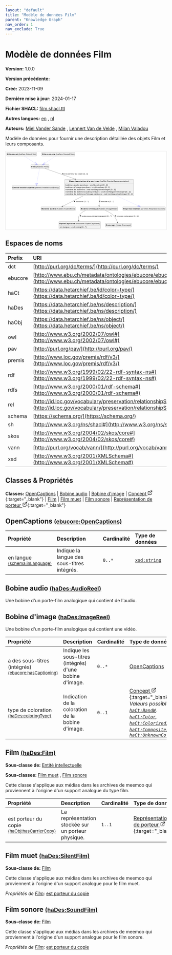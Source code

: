 ```yaml
---
layout: "default"
title: "Modèle de données Film"
parent: "Knowledge Graph"
nav_order: 1
nav_exclude: True
---
```

<svg xmlns="http://www.w3.org/2000/svg" style="display: none;"><symbol id="svg-external-link" width="24" height="24" viewBox="0 0 24 24" fill="none" stroke="currentColor" stroke-width="2" stroke-linecap="round" stroke-linejoin="round" class="feather feather-external-link"><title id="svg-external-link-title">(external link)</title><path d="M18 13v6a2 2 0 0 1-2 2H5a2 2 0 0 1-2-2V8a2 2 0 0 1 2-2h6"></path><polyline points="15 3 21 3 21 9"></polyline><line x1="10" y1="14" x2="21" y2="3"></line> </symbol></svg>

Modèle de données Film
====================

**Version:** 1.0.0

**Version précédente:** 

**Créé:** 2023-11-09

**Dernière mise à jour:** 2024-01-17

**Fichier SHACL:** [film.shacl.ttl](film.shacl.ttl)

**Autres langues:**
[en](../en)
, [nl](../nl)

**Auteurs:**
[Miel Vander Sande](mailto:miel.vandersande@meemoo.be)
, [Lennert Van de Velde](mailto:lennert.vandevelde@meemoo.be)
, [Milan Valadou](mailto:milan.valadou@meemoo.be)


Modèle de données pour fournir une description détaillée des objets Film et leurs composants.

<div class="wrap">
  <div class="zoom">
  <svg xmlns="http://www.w3.org/2000/svg" xmlns:xlink="http://www.w3.org/1999/xlink" contentStyleType="text/css" preserveAspectRatio="none" version="1.1" viewBox="0 0 1132 550" zoomAndPan="magnify"><defs/><g><a href="#ebucore%3AOpenCaptions" target="_top" title="#ebucore%3AOpenCaptions" xlink:actuate="onRequest" xlink:href="#ebucore%3AOpenCaptions" xlink:show="new" xlink:title="#ebucore%3AOpenCaptions" xlink:type="simple"><g id="elem_ebucore_OpenCaptions"><rect codeLine="15" fill="#F1F1F1" height="50.5938" id="ebucore_OpenCaptions" rx="3.5" ry="3.5" style="stroke:#181818;stroke-width:0.5;" width="293" x="375" y="493"/><text fill="#000000" font-family="sans-serif" font-size="14" font-weight="bold" lengthAdjust="spacing" textLength="111" x="378" y="510.9951">OpenCaptions</text><text fill="#000000" font-family="sans-serif" font-size="14" lengthAdjust="spacing" textLength="4" x="489" y="510.9951"> </text><text fill="#000000" font-family="sans-serif" font-size="14" lengthAdjust="spacing" textLength="172" x="493" y="510.9951">(ebucore:OpenCaptions)</text><line style="stroke:#181818;stroke-width:0.5;" x1="376" x2="667" y1="519.2969" y2="519.2969"/><text fill="#000000" font-family="sans-serif" font-size="14" lengthAdjust="spacing" textLength="18" x="381" y="536.292">en</text><text fill="#000000" font-family="sans-serif" font-size="14" lengthAdjust="spacing" textLength="4" x="399" y="536.292"> </text><text fill="#000000" font-family="sans-serif" font-size="14" lengthAdjust="spacing" textLength="47" x="403" y="536.292">langue</text><text fill="#000000" font-family="sans-serif" font-size="14" lengthAdjust="spacing" textLength="4" x="450" y="536.292"> </text><text fill="#000000" font-family="sans-serif" font-size="14" lengthAdjust="spacing" textLength="5" x="454" y="536.292">:</text><text fill="#000000" font-family="sans-serif" font-size="14" lengthAdjust="spacing" textLength="4" x="459" y="536.292"> </text><text fill="#000000" font-family="sans-serif" font-size="14" font-style="italic" lengthAdjust="spacing" textLength="68" x="463" y="536.292">xsd:string</text><text fill="#000000" font-family="sans-serif" font-size="14" lengthAdjust="spacing" textLength="4" x="531" y="536.292"> </text><text fill="#000000" font-family="sans-serif" font-size="14" lengthAdjust="spacing" textLength="34" x="535" y="536.292">[0..*]</text></g></a><a href="#haDes%3AAudioReel" target="_top" title="#haDes%3AAudioReel" xlink:actuate="onRequest" xlink:href="#haDes%3AAudioReel" xlink:show="new" xlink:title="#haDes%3AAudioReel" xlink:type="simple"><g id="elem_haDes_AudioReel"><rect codeLine="16" fill="#F1F1F1" height="26.2969" id="haDes_AudioReel" rx="3.5" ry="3.5" style="stroke:#181818;stroke-width:0.5;" width="242" x="249.5" y="390"/><text fill="#000000" font-family="sans-serif" font-size="14" font-weight="bold" lengthAdjust="spacing" textLength="54" x="252.5" y="407.9951">Bobine</text><text fill="#000000" font-family="sans-serif" font-size="14" font-weight="bold" lengthAdjust="spacing" textLength="5" x="306.5" y="407.9951"> </text><text fill="#000000" font-family="sans-serif" font-size="14" font-weight="bold" lengthAdjust="spacing" textLength="43" x="311.5" y="407.9951">audio</text><text fill="#000000" font-family="sans-serif" font-size="14" lengthAdjust="spacing" textLength="4" x="354.5" y="407.9951"> </text><text fill="#000000" font-family="sans-serif" font-size="14" lengthAdjust="spacing" textLength="130" x="358.5" y="407.9951">(haDes:AudioReel)</text></g></a><a href="#haDes%3AImageReel" target="_top" title="#haDes%3AImageReel" xlink:actuate="onRequest" xlink:href="#haDes%3AImageReel" xlink:show="new" xlink:title="#haDes%3AImageReel" xlink:type="simple"><g id="elem_haDes_ImageReel"><rect codeLine="17" fill="#F1F1F1" height="26.2969" id="haDes_ImageReel" rx="3.5" ry="3.5" style="stroke:#181818;stroke-width:0.5;" width="263" x="527" y="390"/><text fill="#000000" font-family="sans-serif" font-size="14" font-weight="bold" lengthAdjust="spacing" textLength="54" x="530" y="407.9951">Bobine</text><text fill="#000000" font-family="sans-serif" font-size="14" font-weight="bold" lengthAdjust="spacing" textLength="5" x="584" y="407.9951"> </text><text fill="#000000" font-family="sans-serif" font-size="14" font-weight="bold" lengthAdjust="spacing" textLength="61" x="589" y="407.9951">d'image</text><text fill="#000000" font-family="sans-serif" font-size="14" lengthAdjust="spacing" textLength="4" x="650" y="407.9951"> </text><text fill="#000000" font-family="sans-serif" font-size="14" lengthAdjust="spacing" textLength="133" x="654" y="407.9951">(haDes:ImageReel)</text></g></a><a href="../../terms/fr#skos%3AConcept" target="_top" title="../../terms/fr#skos%3AConcept" xlink:actuate="onRequest" xlink:href="../../terms/fr#skos%3AConcept" xlink:show="new" xlink:title="../../terms/fr#skos%3AConcept" xlink:type="simple"><g id="elem_skos_Concept"><rect codeLine="18" fill="#F1F1F1" height="26.2969" id="skos_Concept" rx="3.5" ry="3.5" style="stroke:#181818;stroke-width:0.5;" width="183" x="703" y="505.5"/><text fill="#000000" font-family="sans-serif" font-size="14" font-weight="bold" lengthAdjust="spacing" textLength="66" x="706" y="523.4951">Concept</text><text fill="#000000" font-family="sans-serif" font-size="14" lengthAdjust="spacing" textLength="4" x="772" y="523.4951"> </text><text fill="#000000" font-family="sans-serif" font-size="14" lengthAdjust="spacing" textLength="107" x="776" y="523.4951">(skos:Concept)</text></g></a><a href="#haDes%3AFilm" target="_top" title="#haDes%3AFilm" xlink:actuate="onRequest" xlink:href="#haDes%3AFilm" xlink:show="new" xlink:title="#haDes%3AFilm" xlink:type="simple"><g id="elem_haDes_Film"><rect codeLine="24" fill="#F1F1F1" height="26.2969" id="haDes_Film" rx="3.5" ry="3.5" style="stroke:#181818;stroke-width:0.5;" width="128" x="177.5" y="94"/><text fill="#000000" font-family="sans-serif" font-size="14" font-weight="bold" lengthAdjust="spacing" textLength="31" x="180.5" y="111.9951">Film</text><text fill="#000000" font-family="sans-serif" font-size="14" lengthAdjust="spacing" textLength="4" x="211.5" y="111.9951"> </text><text fill="#000000" font-family="sans-serif" font-size="14" lengthAdjust="spacing" textLength="87" x="215.5" y="111.9951">(haDes:Film)</text></g></a><a href="#premis%3AIntellectualEntity" target="_top" title="#premis%3AIntellectualEntity" xlink:actuate="onRequest" xlink:href="#premis%3AIntellectualEntity" xlink:show="new" xlink:title="#premis%3AIntellectualEntity" xlink:type="simple"><g id="elem_premis_IntellectualEntity"><rect codeLine="20" fill="#F1F1F1" height="26.2969" id="premis_IntellectualEntity" rx="3.5" ry="3.5" style="stroke:#181818;stroke-width:0.5;" width="335" x="45" y="242"/><text fill="#000000" font-family="sans-serif" font-size="14" font-weight="bold" lengthAdjust="spacing" textLength="45" x="48" y="259.9951">Entité</text><text fill="#000000" font-family="sans-serif" font-size="14" font-weight="bold" lengthAdjust="spacing" textLength="5" x="93" y="259.9951"> </text><text fill="#000000" font-family="sans-serif" font-size="14" font-weight="bold" lengthAdjust="spacing" textLength="101" x="98" y="259.9951">intellectuelle</text><text fill="#000000" font-family="sans-serif" font-size="14" lengthAdjust="spacing" textLength="4" x="199" y="259.9951"> </text><text fill="#000000" font-family="sans-serif" font-size="14" lengthAdjust="spacing" textLength="174" x="203" y="259.9951">(premis:IntellectualEntity)</text></g></a><a href="#haDes%3ASilentFilm" target="_top" title="#haDes%3ASilentFilm" xlink:actuate="onRequest" xlink:href="#haDes%3ASilentFilm" xlink:show="new" xlink:title="#haDes%3ASilentFilm" xlink:type="simple"><g id="elem_haDes_SilentFilm"><rect codeLine="21" fill="#F1F1F1" height="26.2969" id="haDes_SilentFilm" rx="3.5" ry="3.5" style="stroke:#181818;stroke-width:0.5;" width="211" x="7" y="7"/><text fill="#000000" font-family="sans-serif" font-size="14" font-weight="bold" lengthAdjust="spacing" textLength="31" x="10" y="24.9951">Film</text><text fill="#000000" font-family="sans-serif" font-size="14" font-weight="bold" lengthAdjust="spacing" textLength="5" x="41" y="24.9951"> </text><text fill="#000000" font-family="sans-serif" font-size="14" font-weight="bold" lengthAdjust="spacing" textLength="40" x="46" y="24.9951">muet</text><text fill="#000000" font-family="sans-serif" font-size="14" lengthAdjust="spacing" textLength="4" x="86" y="24.9951"> </text><text fill="#000000" font-family="sans-serif" font-size="14" lengthAdjust="spacing" textLength="125" x="90" y="24.9951">(haDes:SilentFilm)</text></g></a><a href="#haDes%3ASoundFilm" target="_top" title="#haDes%3ASoundFilm" xlink:actuate="onRequest" xlink:href="#haDes%3ASoundFilm" xlink:show="new" xlink:title="#haDes%3ASoundFilm" xlink:type="simple"><g id="elem_haDes_SoundFilm"><rect codeLine="23" fill="#F1F1F1" height="26.2969" id="haDes_SoundFilm" rx="3.5" ry="3.5" style="stroke:#181818;stroke-width:0.5;" width="234" x="253.5" y="7"/><text fill="#000000" font-family="sans-serif" font-size="14" font-weight="bold" lengthAdjust="spacing" textLength="31" x="256.5" y="24.9951">Film</text><text fill="#000000" font-family="sans-serif" font-size="14" font-weight="bold" lengthAdjust="spacing" textLength="5" x="287.5" y="24.9951"> </text><text fill="#000000" font-family="sans-serif" font-size="14" font-weight="bold" lengthAdjust="spacing" textLength="56" x="292.5" y="24.9951">sonore</text><text fill="#000000" font-family="sans-serif" font-size="14" lengthAdjust="spacing" textLength="4" x="348.5" y="24.9951"> </text><text fill="#000000" font-family="sans-serif" font-size="14" lengthAdjust="spacing" textLength="132" x="352.5" y="24.9951">(haDes:SoundFilm)</text></g></a><a href="../../audiovisual/fr#haObj%3ACarrierRepresentation" target="_top" title="../../audiovisual/fr#haObj%3ACarrierRepresentation" xlink:actuate="onRequest" xlink:href="../../audiovisual/fr#haObj%3ACarrierRepresentation" xlink:show="new" xlink:title="../../audiovisual/fr#haObj%3ACarrierRepresentation" xlink:type="simple"><g id="elem_haObj_CarrierRepresentation"><rect codeLine="25" fill="#F1F1F1" height="115.7813" id="haObj_CarrierRepresentation" rx="3.5" ry="3.5" style="stroke:#181818;stroke-width:0.5;" width="486" x="415.5" y="197"/><text fill="#000000" font-family="sans-serif" font-size="14" font-weight="bold" lengthAdjust="spacing" textLength="121" x="447.5" y="214.9951">Représentation</text><text fill="#000000" font-family="sans-serif" font-size="14" font-weight="bold" lengthAdjust="spacing" textLength="5" x="568.5" y="214.9951"> </text><text fill="#000000" font-family="sans-serif" font-size="14" font-weight="bold" lengthAdjust="spacing" textLength="20" x="573.5" y="214.9951">de</text><text fill="#000000" font-family="sans-serif" font-size="14" font-weight="bold" lengthAdjust="spacing" textLength="5" x="593.5" y="214.9951"> </text><text fill="#000000" font-family="sans-serif" font-size="14" font-weight="bold" lengthAdjust="spacing" textLength="60" x="598.5" y="214.9951">porteur</text><text fill="#000000" font-family="sans-serif" font-size="14" lengthAdjust="spacing" textLength="4" x="658.5" y="214.9951"> </text><text fill="#000000" font-family="sans-serif" font-size="14" lengthAdjust="spacing" textLength="207" x="662.5" y="214.9951">(haObj:CarrierRepresentation)</text><line style="stroke:#181818;stroke-width:0.5;" x1="416.5" x2="900.5" y1="223.2969" y2="223.2969"/><text fill="#000000" font-family="sans-serif" font-size="14" lengthAdjust="spacing" textLength="56" x="421.5" y="240.292">bobines</text><text fill="#000000" font-family="sans-serif" font-size="14" lengthAdjust="spacing" textLength="4" x="477.5" y="240.292"> </text><text fill="#000000" font-family="sans-serif" font-size="14" lengthAdjust="spacing" textLength="38" x="481.5" y="240.292">audio</text><text fill="#000000" font-family="sans-serif" font-size="14" lengthAdjust="spacing" textLength="4" x="519.5" y="240.292"> </text><text fill="#000000" font-family="sans-serif" font-size="14" lengthAdjust="spacing" textLength="58" x="523.5" y="240.292">perdues</text><text fill="#000000" font-family="sans-serif" font-size="14" lengthAdjust="spacing" textLength="4" x="581.5" y="240.292"> </text><text fill="#000000" font-family="sans-serif" font-size="14" lengthAdjust="spacing" textLength="5" x="585.5" y="240.292">:</text><text fill="#000000" font-family="sans-serif" font-size="14" lengthAdjust="spacing" textLength="4" x="590.5" y="240.292"> </text><text fill="#000000" font-family="sans-serif" font-size="14" font-style="italic" lengthAdjust="spacing" textLength="85" x="594.5" y="240.292">xsd:boolean</text><text fill="#000000" font-family="sans-serif" font-size="14" lengthAdjust="spacing" textLength="4" x="679.5" y="240.292"> </text><text fill="#000000" font-family="sans-serif" font-size="14" lengthAdjust="spacing" textLength="36" x="683.5" y="240.292">[0..1]</text><text fill="#000000" font-family="sans-serif" font-size="14" lengthAdjust="spacing" textLength="56" x="421.5" y="256.5889">bobines</text><text fill="#000000" font-family="sans-serif" font-size="14" lengthAdjust="spacing" textLength="4" x="477.5" y="256.5889"> </text><text fill="#000000" font-family="sans-serif" font-size="14" lengthAdjust="spacing" textLength="54" x="481.5" y="256.5889">d'image</text><text fill="#000000" font-family="sans-serif" font-size="14" lengthAdjust="spacing" textLength="4" x="535.5" y="256.5889"> </text><text fill="#000000" font-family="sans-serif" font-size="14" lengthAdjust="spacing" textLength="58" x="539.5" y="256.5889">perdues</text><text fill="#000000" font-family="sans-serif" font-size="14" lengthAdjust="spacing" textLength="4" x="597.5" y="256.5889"> </text><text fill="#000000" font-family="sans-serif" font-size="14" lengthAdjust="spacing" textLength="5" x="601.5" y="256.5889">:</text><text fill="#000000" font-family="sans-serif" font-size="14" lengthAdjust="spacing" textLength="4" x="606.5" y="256.5889"> </text><text fill="#000000" font-family="sans-serif" font-size="14" font-style="italic" lengthAdjust="spacing" textLength="85" x="610.5" y="256.5889">xsd:boolean</text><text fill="#000000" font-family="sans-serif" font-size="14" lengthAdjust="spacing" textLength="4" x="695.5" y="256.5889"> </text><text fill="#000000" font-family="sans-serif" font-size="14" lengthAdjust="spacing" textLength="36" x="699.5" y="256.5889">[0..1]</text><text fill="#000000" font-family="sans-serif" font-size="14" lengthAdjust="spacing" textLength="54" x="421.5" y="272.8857">nombre</text><text fill="#000000" font-family="sans-serif" font-size="14" lengthAdjust="spacing" textLength="4" x="475.5" y="272.8857"> </text><text fill="#000000" font-family="sans-serif" font-size="14" lengthAdjust="spacing" textLength="18" x="479.5" y="272.8857">de</text><text fill="#000000" font-family="sans-serif" font-size="14" lengthAdjust="spacing" textLength="4" x="497.5" y="272.8857"> </text><text fill="#000000" font-family="sans-serif" font-size="14" lengthAdjust="spacing" textLength="56" x="501.5" y="272.8857">bobines</text><text fill="#000000" font-family="sans-serif" font-size="14" lengthAdjust="spacing" textLength="4" x="557.5" y="272.8857"> </text><text fill="#000000" font-family="sans-serif" font-size="14" lengthAdjust="spacing" textLength="5" x="561.5" y="272.8857">:</text><text fill="#000000" font-family="sans-serif" font-size="14" lengthAdjust="spacing" textLength="4" x="566.5" y="272.8857"> </text><text fill="#000000" font-family="sans-serif" font-size="14" font-style="italic" lengthAdjust="spacing" textLength="165" x="570.5" y="272.8857">xsd:nonNegativeInteger</text><text fill="#000000" font-family="sans-serif" font-size="14" lengthAdjust="spacing" textLength="4" x="735.5" y="272.8857"> </text><text fill="#000000" font-family="sans-serif" font-size="14" lengthAdjust="spacing" textLength="36" x="739.5" y="272.8857">[0..1]</text><text fill="#000000" font-family="sans-serif" font-size="14" lengthAdjust="spacing" textLength="54" x="421.5" y="289.1826">nombre</text><text fill="#000000" font-family="sans-serif" font-size="14" lengthAdjust="spacing" textLength="4" x="475.5" y="289.1826"> </text><text fill="#000000" font-family="sans-serif" font-size="14" lengthAdjust="spacing" textLength="18" x="479.5" y="289.1826">de</text><text fill="#000000" font-family="sans-serif" font-size="14" lengthAdjust="spacing" textLength="4" x="497.5" y="289.1826"> </text><text fill="#000000" font-family="sans-serif" font-size="14" lengthAdjust="spacing" textLength="56" x="501.5" y="289.1826">bobines</text><text fill="#000000" font-family="sans-serif" font-size="14" lengthAdjust="spacing" textLength="4" x="557.5" y="289.1826"> </text><text fill="#000000" font-family="sans-serif" font-size="14" lengthAdjust="spacing" textLength="38" x="561.5" y="289.1826">audio</text><text fill="#000000" font-family="sans-serif" font-size="14" lengthAdjust="spacing" textLength="4" x="599.5" y="289.1826"> </text><text fill="#000000" font-family="sans-serif" font-size="14" lengthAdjust="spacing" textLength="58" x="603.5" y="289.1826">perdues</text><text fill="#000000" font-family="sans-serif" font-size="14" lengthAdjust="spacing" textLength="4" x="661.5" y="289.1826"> </text><text fill="#000000" font-family="sans-serif" font-size="14" lengthAdjust="spacing" textLength="5" x="665.5" y="289.1826">:</text><text fill="#000000" font-family="sans-serif" font-size="14" lengthAdjust="spacing" textLength="4" x="670.5" y="289.1826"> </text><text fill="#000000" font-family="sans-serif" font-size="14" font-style="italic" lengthAdjust="spacing" textLength="165" x="674.5" y="289.1826">xsd:nonNegativeInteger</text><text fill="#000000" font-family="sans-serif" font-size="14" lengthAdjust="spacing" textLength="4" x="839.5" y="289.1826"> </text><text fill="#000000" font-family="sans-serif" font-size="14" lengthAdjust="spacing" textLength="36" x="843.5" y="289.1826">[0..1]</text><text fill="#000000" font-family="sans-serif" font-size="14" lengthAdjust="spacing" textLength="54" x="421.5" y="305.4795">nombre</text><text fill="#000000" font-family="sans-serif" font-size="14" lengthAdjust="spacing" textLength="4" x="475.5" y="305.4795"> </text><text fill="#000000" font-family="sans-serif" font-size="14" lengthAdjust="spacing" textLength="18" x="479.5" y="305.4795">de</text><text fill="#000000" font-family="sans-serif" font-size="14" lengthAdjust="spacing" textLength="4" x="497.5" y="305.4795"> </text><text fill="#000000" font-family="sans-serif" font-size="14" lengthAdjust="spacing" textLength="56" x="501.5" y="305.4795">bobines</text><text fill="#000000" font-family="sans-serif" font-size="14" lengthAdjust="spacing" textLength="4" x="557.5" y="305.4795"> </text><text fill="#000000" font-family="sans-serif" font-size="14" lengthAdjust="spacing" textLength="54" x="561.5" y="305.4795">d'image</text><text fill="#000000" font-family="sans-serif" font-size="14" lengthAdjust="spacing" textLength="4" x="615.5" y="305.4795"> </text><text fill="#000000" font-family="sans-serif" font-size="14" lengthAdjust="spacing" textLength="58" x="619.5" y="305.4795">perdues</text><text fill="#000000" font-family="sans-serif" font-size="14" lengthAdjust="spacing" textLength="4" x="677.5" y="305.4795"> </text><text fill="#000000" font-family="sans-serif" font-size="14" lengthAdjust="spacing" textLength="5" x="681.5" y="305.4795">:</text><text fill="#000000" font-family="sans-serif" font-size="14" lengthAdjust="spacing" textLength="4" x="686.5" y="305.4795"> </text><text fill="#000000" font-family="sans-serif" font-size="14" font-style="italic" lengthAdjust="spacing" textLength="165" x="690.5" y="305.4795">xsd:nonNegativeInteger</text><text fill="#000000" font-family="sans-serif" font-size="14" lengthAdjust="spacing" textLength="4" x="855.5" y="305.4795"> </text><text fill="#000000" font-family="sans-serif" font-size="14" lengthAdjust="spacing" textLength="36" x="859.5" y="305.4795">[0..1]</text></g></a><a href="#premis%3ARepresentation" target="_top" title="#premis%3ARepresentation" xlink:actuate="onRequest" xlink:href="#premis%3ARepresentation" xlink:show="new" xlink:title="#premis%3ARepresentation" xlink:type="simple"><g id="elem_premis_Representation"><rect codeLine="26" fill="#F1F1F1" height="26.2969" id="premis_Representation" rx="3.5" ry="3.5" style="stroke:#181818;stroke-width:0.5;" width="300" x="825.5" y="390"/><text fill="#000000" font-family="sans-serif" font-size="14" font-weight="bold" lengthAdjust="spacing" textLength="121" x="828.5" y="407.9951">Représentation</text><text fill="#000000" font-family="sans-serif" font-size="14" lengthAdjust="spacing" textLength="4" x="949.5" y="407.9951"> </text><text fill="#000000" font-family="sans-serif" font-size="14" lengthAdjust="spacing" textLength="169" x="953.5" y="407.9951">(premis:Representation)</text></g></a><g id="link_haDes_ImageReel_ebucore_OpenCaptions"><path codeLine="35" d="M563.02,416.12 C546.79,422.51 531.85,432 521.5,446 C511.76,459.18 511.0383,471.8576 513.6183,486.7876 " fill="none" id="haDes_ImageReel-to-ebucore_OpenCaptions" style="stroke:#454645;stroke-width:1.0;"/><polygon fill="#454645" points="514.64,492.7,517.049,483.1503,513.7886,487.773,509.1659,484.5126,514.64,492.7" style="stroke:#454645;stroke-width:1.0;"/><polygon fill="#000000" points="523.6352,458.6644,531.2263,452.935,526.4089,449.5672,523.6352,458.6644" style="stroke:#000000;stroke-width:1.0;"/><text fill="#000000" font-family="sans-serif" font-size="13" lengthAdjust="spacing" textLength="8" x="535.5" y="459.0669">a</text><text fill="#000000" font-family="sans-serif" font-size="13" lengthAdjust="spacing" textLength="4" x="543.5" y="459.0669"> </text><text fill="#000000" font-family="sans-serif" font-size="13" lengthAdjust="spacing" textLength="23" x="547.5" y="459.0669">des</text><text fill="#000000" font-family="sans-serif" font-size="13" lengthAdjust="spacing" textLength="4" x="570.5" y="459.0669"> </text><text fill="#000000" font-family="sans-serif" font-size="13" lengthAdjust="spacing" textLength="68" x="574.5" y="459.0669">sous-titres</text><text fill="#000000" font-family="sans-serif" font-size="13" lengthAdjust="spacing" textLength="4" x="642.5" y="459.0669"> </text><text fill="#000000" font-family="sans-serif" font-size="13" lengthAdjust="spacing" textLength="62" x="646.5" y="459.0669">(intégrés)</text><text fill="#000000" font-family="sans-serif" font-size="13" lengthAdjust="spacing" textLength="4" x="708.5" y="459.0669"> </text><text fill="#000000" font-family="sans-serif" font-size="13" lengthAdjust="spacing" textLength="33" x="712.5" y="459.0669">[0..*]</text></g><g id="link_haDes_ImageReel_skos_Concept"><path codeLine="36" d="M701.61,416.1 C719.51,422.74 739.54,432.44 754.5,446 C772.83,462.63 782.6516,484.0478 788.3916,499.6778 " fill="none" id="haDes_ImageReel-to-skos_Concept" style="stroke:#454645;stroke-width:1.0;"/><polygon fill="#454645" points="790.46,505.31,791.1122,495.4828,788.7363,500.6165,783.6026,498.2406,790.46,505.31" style="stroke:#454645;stroke-width:1.0;"/><polygon fill="#000000" points="777.1014,458.0348,772.6251,449.6435,768.5477,453.8772,777.1014,458.0348" style="stroke:#000000;stroke-width:1.0;"/><text fill="#000000" font-family="sans-serif" font-size="13" lengthAdjust="spacing" textLength="28" x="782.5" y="459.0669">type</text><text fill="#000000" font-family="sans-serif" font-size="13" lengthAdjust="spacing" textLength="4" x="810.5" y="459.0669"> </text><text fill="#000000" font-family="sans-serif" font-size="13" lengthAdjust="spacing" textLength="16" x="814.5" y="459.0669">de</text><text fill="#000000" font-family="sans-serif" font-size="13" lengthAdjust="spacing" textLength="4" x="830.5" y="459.0669"> </text><text fill="#000000" font-family="sans-serif" font-size="13" lengthAdjust="spacing" textLength="63" x="834.5" y="459.0669">coloration</text><text fill="#000000" font-family="sans-serif" font-size="13" lengthAdjust="spacing" textLength="4" x="897.5" y="459.0669"> </text><text fill="#000000" font-family="sans-serif" font-size="13" lengthAdjust="spacing" textLength="34" x="901.5" y="459.0669">[0..1]</text></g><g id="link_haDes_Film_premis_IntellectualEntity"><path codeLine="40" d="M239.08,120.2 C233.6,147.75 223.8428,196.8641 218.4028,224.2841 " fill="none" id="haDes_Film-to-premis_IntellectualEntity" style="stroke:#0000FF;stroke-width:1.0;stroke-dasharray:1.0,3.0;"/><polygon fill="none" points="214.9,241.94,224.2881,225.4517,212.5176,223.1165,214.9,241.94" style="stroke:#0000FF;stroke-width:1.0;"/></g><g id="link_haDes_Film_haObj_CarrierRepresentation"><path codeLine="42" d="M275.98,120.07 C324.08,136.91 408.8672,166.5969 489.7372,194.9169 " fill="none" id="haDes_Film-to-haObj_CarrierRepresentation" style="stroke:#454645;stroke-width:1.0;"/><polygon fill="#454645" points="495.4,196.9,488.2278,190.1502,490.681,195.2474,485.5837,197.7006,495.4,196.9" style="stroke:#454645;stroke-width:1.0;"/><polygon fill="#000000" points="409.2191,160.2188,401.6534,154.4558,399.7109,160.0034,409.2191,160.2188" style="stroke:#000000;stroke-width:1.0;"/><text fill="#000000" font-family="sans-serif" font-size="13" lengthAdjust="spacing" textLength="20" x="413.5" y="163.0669">est</text><text fill="#000000" font-family="sans-serif" font-size="13" lengthAdjust="spacing" textLength="4" x="433.5" y="163.0669"> </text><text fill="#000000" font-family="sans-serif" font-size="13" lengthAdjust="spacing" textLength="47" x="437.5" y="163.0669">porteur</text><text fill="#000000" font-family="sans-serif" font-size="13" lengthAdjust="spacing" textLength="4" x="484.5" y="163.0669"> </text><text fill="#000000" font-family="sans-serif" font-size="13" lengthAdjust="spacing" textLength="16" x="488.5" y="163.0669">du</text><text fill="#000000" font-family="sans-serif" font-size="13" lengthAdjust="spacing" textLength="4" x="504.5" y="163.0669"> </text><text fill="#000000" font-family="sans-serif" font-size="13" lengthAdjust="spacing" textLength="34" x="508.5" y="163.0669">copie</text><text fill="#000000" font-family="sans-serif" font-size="13" lengthAdjust="spacing" textLength="4" x="542.5" y="163.0669"> </text><text fill="#000000" font-family="sans-serif" font-size="13" lengthAdjust="spacing" textLength="34" x="546.5" y="163.0669">[1..1]</text></g><g id="link_haDes_SilentFilm_haDes_Film"><path codeLine="44" d="M130.98,33.18 C155.51,49.34 183.5186,67.7977 208.0186,83.9377 " fill="none" id="haDes_SilentFilm-to-haDes_Film" style="stroke:#0000FF;stroke-width:1.0;stroke-dasharray:1.0,3.0;"/><polygon fill="none" points="223.05,93.84,211.3194,78.9272,204.7178,88.9481,223.05,93.84" style="stroke:#0000FF;stroke-width:1.0;"/></g><g id="link_haDes_SoundFilm_haDes_Film"><path codeLine="47" d="M352.02,33.18 C327.49,49.34 299.4814,67.7977 274.9814,83.9377 " fill="none" id="haDes_SoundFilm-to-haDes_Film" style="stroke:#0000FF;stroke-width:1.0;stroke-dasharray:1.0,3.0;"/><polygon fill="none" points="259.95,93.84,278.2822,88.9481,271.6806,78.9272,259.95,93.84" style="stroke:#0000FF;stroke-width:1.0;"/></g><g id="link_haObj_CarrierRepresentation_premis_Representation"><path codeLine="50" d="M782.42,313.07 C843.89,341.39 896.3103,365.5308 932.9003,382.3808 " fill="none" id="haObj_CarrierRepresentation-to-premis_Representation" style="stroke:#0000FF;stroke-width:1.0;stroke-dasharray:1.0,3.0;"/><polygon fill="none" points="949.25,389.91,935.41,376.9309,930.3906,387.8307,949.25,389.91" style="stroke:#0000FF;stroke-width:1.0;"/></g><g id="link_haObj_CarrierRepresentation_haDes_AudioReel"><path codeLine="57" d="M545.91,313.07 C490.07,341.39 432.9417,370.3471 399.7017,387.1971 " fill="none" id="haObj_CarrierRepresentation-to-haDes_AudioReel" style="stroke:#454645;stroke-width:1.0;"/><polygon fill="#454645" points="394.35,389.91,404.1861,389.4085,398.8097,387.6493,400.5689,382.2729,394.35,389.91" style="stroke:#454645;stroke-width:1.0;"/><polygon fill="#000000" points="480.0404,353.8274,489.4369,352.3585,486.7789,347.1159,480.0404,353.8274" style="stroke:#000000;stroke-width:1.0;"/><text fill="#000000" font-family="sans-serif" font-size="13" lengthAdjust="spacing" textLength="42" x="493.5" y="356.0669">stocké</text><text fill="#000000" font-family="sans-serif" font-size="13" lengthAdjust="spacing" textLength="4" x="535.5" y="356.0669"> </text><text fill="#000000" font-family="sans-serif" font-size="13" lengthAdjust="spacing" textLength="8" x="539.5" y="356.0669">à</text><text fill="#000000" font-family="sans-serif" font-size="13" lengthAdjust="spacing" textLength="4" x="547.5" y="356.0669"> </text><text fill="#000000" font-family="sans-serif" font-size="13" lengthAdjust="spacing" textLength="33" x="551.5" y="356.0669">[1..*]</text></g><g id="link_haObj_CarrierRepresentation_haDes_ImageReel"><path codeLine="58" d="M658.5,313.28 C658.5,341.56 658.5,367.15 658.5,383.95 " fill="none" id="haObj_CarrierRepresentation-to-haDes_ImageReel" style="stroke:#454645;stroke-width:1.0;"/><polygon fill="#454645" points="658.5,389.95,662.5,380.95,658.5,384.95,654.5,380.95,658.5,389.95" style="stroke:#454645;stroke-width:1.0;"/><polygon fill="#000000" points="663.5,356.5664,666.4389,347.5213,660.5611,347.5213,663.5,356.5664" style="stroke:#000000;stroke-width:1.0;"/><text fill="#000000" font-family="sans-serif" font-size="13" lengthAdjust="spacing" textLength="42" x="672.5" y="356.0669">stocké</text><text fill="#000000" font-family="sans-serif" font-size="13" lengthAdjust="spacing" textLength="4" x="714.5" y="356.0669"> </text><text fill="#000000" font-family="sans-serif" font-size="13" lengthAdjust="spacing" textLength="8" x="718.5" y="356.0669">à</text><text fill="#000000" font-family="sans-serif" font-size="13" lengthAdjust="spacing" textLength="4" x="726.5" y="356.0669"> </text><text fill="#000000" font-family="sans-serif" font-size="13" lengthAdjust="spacing" textLength="33" x="730.5" y="356.0669">[1..*]</text></g></g></svg>
  </div>
</div>

## Espaces de noms

| Prefix | URI      |
| :----- | :------- |
| dct     | [http://purl.org/dc/terms/](http://purl.org/dc/terms/) |
| ebucore     | [http://www.ebu.ch/metadata/ontologies/ebucore/ebucore#](http://www.ebu.ch/metadata/ontologies/ebucore/ebucore#) |
| haCt     | [https://data.hetarchief.be/id/color-type/](https://data.hetarchief.be/id/color-type/) |
| haDes     | [https://data.hetarchief.be/ns/description/](https://data.hetarchief.be/ns/description/) |
| haObj     | [https://data.hetarchief.be/ns/object/](https://data.hetarchief.be/ns/object/) |
| owl     | [http://www.w3.org/2002/07/owl#](http://www.w3.org/2002/07/owl#) |
| pav     | [http://purl.org/pav/](http://purl.org/pav/) |
| premis     | [http://www.loc.gov/premis/rdf/v3/](http://www.loc.gov/premis/rdf/v3/) |
| rdf     | [http://www.w3.org/1999/02/22-rdf-syntax-ns#](http://www.w3.org/1999/02/22-rdf-syntax-ns#) |
| rdfs     | [http://www.w3.org/2000/01/rdf-schema#](http://www.w3.org/2000/01/rdf-schema#) |
| rel     | [http://id.loc.gov/vocabulary/preservation/relationshipSubType/](http://id.loc.gov/vocabulary/preservation/relationshipSubType/) |
| schema     | [https://schema.org/](https://schema.org/) |
| sh     | [http://www.w3.org/ns/shacl#](http://www.w3.org/ns/shacl#) |
| skos     | [http://www.w3.org/2004/02/skos/core#](http://www.w3.org/2004/02/skos/core#) |
| vann     | [http://purl.org/vocab/vann/](http://purl.org/vocab/vann/) |
| xsd     | [http://www.w3.org/2001/XMLSchema#](http://www.w3.org/2001/XMLSchema#) |

## Classes & Propriétés

**Classes:** 
 [OpenCaptions](#ebucore%3AOpenCaptions) |  [Bobine audio](#haDes%3AAudioReel) |  [Bobine d'image](#haDes%3AImageReel) |  [Concept <svg class="svg-external-link" viewBox="0 0 24 24" aria-labelledby="svg-external-link-title"><use xlink:href="#svg-external-link"></use></svg>](../../terms/fr#skos%3AConcept){:target="_blank"} |  [Film](#haDes%3AFilm) |  [Film muet](#haDes%3ASilentFilm) |  [Film sonore](#haDes%3ASoundFilm) |  [Représentation de porteur <svg class="svg-external-link" viewBox="0 0 24 24" aria-labelledby="svg-external-link-title"><use xlink:href="#svg-external-link"></use></svg>](../../audiovisual/fr#haObj%3ACarrierRepresentation){:target="_blank"}
## <a id="ebucore%3AOpenCaptions"></a>OpenCaptions <small>[(ebucore:OpenCaptions)](http://www.ebu.ch/metadata/ontologies/ebucore/ebucore#OpenCaptions)</small>




| Propriété | Description | Cardinalité | Type de données |
| :------ | :---------- | :---------- | :------- |
| <a id='schema%3AinLanguage'></a>en langue <br> <small>[(schema:inLanguage)](https://schema.org/inLanguage)</small> | Indique la langue des sous-titres intégrés. | `0..*` | [`xsd:string`](http://www.w3.org/2001/XMLSchema#string)  |

## <a id="haDes%3AAudioReel"></a>Bobine audio <small>[(haDes:AudioReel)](https://data.hetarchief.be/ns/description/AudioReel)</small>


Une bobine d'un porte-film analogique qui contient de l'audio.


## <a id="haDes%3AImageReel"></a>Bobine d'image <small>[(haDes:ImageReel)](https://data.hetarchief.be/ns/description/ImageReel)</small>


Une bobine d'un porte-film analogique qui contient une vidéo.

| Propriété | Description | Cardinalité | Type de données |
| :------ | :---------- | :---------- | :------- |
| <a id='ebucore%3AhasCaptioning'></a>a des sous-titres (intégrés) <br> <small>[(ebucore:hasCaptioning)](http://www.ebu.ch/metadata/ontologies/ebucore/ebucore#hasCaptioning)</small> | Indique les sous-titres (intégrés) d'une bobine d'image. | `0..*` | [OpenCaptions](#ebucore%3AOpenCaptions)  |
| <a id='haDes%3AcoloringType'></a>type de coloration <br> <small>[(haDes:coloringType)](https://data.hetarchief.be/ns/description/coloringType)</small> | Indication de la coloration de la bobine d'image. | `0..1` | [Concept <svg class="svg-external-link" viewBox="0 0 24 24" aria-labelledby="svg-external-link-title"><use xlink:href="#svg-external-link"></use></svg>](../../terms/fr#skos%3AConcept){:target="_blank"} <br>_Valeurs possibles: [`haCt:BandW`](https://data.hetarchief.be/id/color-type/BandW), [`haCt:Color`](https://data.hetarchief.be/id/color-type/Color), [`haCt:Colorized`](https://data.hetarchief.be/id/color-type/Colorized), [`haCt:Composite`](https://data.hetarchief.be/id/color-type/Composite), [`haCt:UnknownColorType`](https://data.hetarchief.be/id/color-type/UnknownColorType)_ |

## <a id="haDes%3AFilm"></a>Film <small>[(haDes:Film)](https://data.hetarchief.be/ns/description/Film)</small>


**Sous-classe de:** 
[Entité intellectuelle](#premis%3AIntellectualEntity)

**Sous-classes:** 
[Film muet](#haDes%3ASilentFilm)
, [Film sonore](#haDes%3ASoundFilm)

Cette classe s'applique aux médias dans les archives de meemoo qui proviennent à l'origine d'un support analogue du type film.

| Propriété | Description | Cardinalité | Type de données |
| :------ | :---------- | :---------- | :------- |
| <a id='haObj%3AhasCarrierCopy'></a>est porteur du copie <br> <small>[(haObj:hasCarrierCopy)](https://data.hetarchief.be/ns/object/hasCarrierCopy)</small> | La représentation stockée sur un porteur physique. | `1..1` | [Représentation de porteur <svg class="svg-external-link" viewBox="0 0 24 24" aria-labelledby="svg-external-link-title"><use xlink:href="#svg-external-link"></use></svg>](../../audiovisual/fr#haObj%3ACarrierRepresentation){:target="_blank"}  |



## <a id="haDes%3ASilentFilm"></a>Film muet <small>[(haDes:SilentFilm)](https://data.hetarchief.be/ns/description/SilentFilm)</small>


**Sous-classe de:** 
[Film](#haDes%3AFilm)

Cette classe s'applique aux médias dans les archives de meemoo qui proviennent à l'origine d'un support analogue pour le film muet.


_Propriétés de [Film](#haDes%3AFilm):_  [est porteur du copie](#haObj%3AhasCarrierCopy)

## <a id="haDes%3ASoundFilm"></a>Film sonore <small>[(haDes:SoundFilm)](https://data.hetarchief.be/ns/description/SoundFilm)</small>


**Sous-classe de:** 
[Film](#haDes%3AFilm)

Cette classe s'applique aux médias dans les archives de meemoo qui proviennent à l'origine d'un support analogue pour le film sonore.


_Propriétés de [Film](#haDes%3AFilm):_  [est porteur du copie](#haObj%3AhasCarrierCopy)

[^1]: Étiquettes de langue uniques requises
<style>
.zoom > svg {
    width: 100%;
    height: auto;
    background-color: #fff;
}

.zoom > svg text{
   -webkit-user-select: none;
   -moz-user-select: none;
   -ms-user-select: none;
   user-select: none;
}

.wrap {
  overflow: hidden;
  border: 1px solid #E6E6E6;
}

.zoom {
  position: relative;
}

.zoom:hover {
  transform: scale(2.0); cursor: grab;
}
.svg-external-link {
  width: 16px;
  height: 16px;
}
</style>
<script>
var svg = document.querySelector('svg[zoomAndPan="magnify"]');
var zoomDiv = document.querySelector('.zoom');
zoomDiv.addEventListener('mouseleave', onMouseOutZoomDiv);
if (window.PointerEvent) {
  svg.addEventListener('pointerdown', onPointerDown);
  svg.addEventListener('pointerup', onPointerUp);
  svg.addEventListener('pointerleave', onPointerUp); 
  svg.addEventListener('pointermove', onPointerMove); 
} else {

  svg.addEventListener('mousedown', onPointerDown); 
  svg.addEventListener('mouseup', onPointerUp); 
  svg.addEventListener('mouseleave', onPointerUp); 
  svg.addEventListener('mousemove', onPointerMove); 

  svg.addEventListener('touchstart', onPointerDown);
  svg.addEventListener('touchend', onPointerUp);
  svg.addEventListener('touchmove', onPointerMove); 
}

function getPointFromEvent (event) {
  var point = {x:0, y:0};
  if (event.targetTouches) {
    point.x = event.targetTouches[0].clientX;
    point.y = event.targetTouches[0].clientY;
  } else {
    point.x = event.clientX;
    point.y = event.clientY;
  }
  
  return point;
}

var isPointerDown = false;

var pointerOrigin = {
  x: 0,
  y: 0
};

function onPointerDown(event) {
  isPointerDown = true; 
  
  var pointerPosition = getPointFromEvent(event);
  pointerOrigin.x = pointerPosition.x;
  pointerOrigin.y = pointerPosition.y;
}

var originalViewBoxString = svg.getAttribute('viewBox');
var originalViewBoxList= svg.viewBox.baseVal;

var originalViewBox = {
    x: originalViewBoxList.x,
    y: originalViewBoxList.y,
    width: originalViewBoxList.width,
    height: originalViewBoxList.height
};

var viewBox = structuredClone(originalViewBox);
console.log(viewBox);
var newViewBox = {
  x: 0,
  y: 0
};

var ratio = viewBox.width / svg.getBoundingClientRect().width;
window.addEventListener('resize', function() {
  ratio = viewBox.width / svg.getBoundingClientRect().width;
});

function onPointerMove (event) {
  if (!isPointerDown) {
    return;
  }
  event.preventDefault();

  var pointerPosition = getPointFromEvent(event);

  newViewBox.x = viewBox.x - ((pointerPosition.x - pointerOrigin.x) * ratio);
  newViewBox.y = viewBox.y - ((pointerPosition.y - pointerOrigin.y) * ratio);

  var viewBoxString = `${newViewBox.x} ${newViewBox.y} ${viewBox.width} ${viewBox.height}`;
  svg.setAttribute('viewBox', viewBoxString);
}

function onPointerUp() {
  isPointerDown = false;

  viewBox.x = newViewBox.x;
  viewBox.y = newViewBox.y;
}
function onMouseOutZoomDiv(event) {

  var viewBoxString = structuredClone(originalViewBoxString);
  viewBox.x = 0;
  viewBox.y = 0;
  svg.setAttribute('viewBox', originalViewBoxString);
}

</script>
